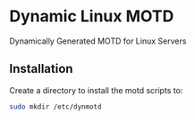 Dynamic Linux MOTD
=========

Dynamically Generated MOTD for Linux Servers

## Installation

Create a directory to install the motd scripts to:

```bash
sudo mkdir /etc/dynmotd
```

